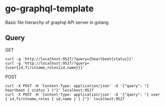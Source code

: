 # go-graphql-template

Basic file hierarchy of graphql API server in golang

## Query

GET

```
curl -g 'http://localhost:9527/?query={heartbeat{status}}'
curl -g 'http://localhost:9527/?query={user{id,firstname,roles{id,name}}}'
```

POST

```
curl -X POST -H 'Content-Type: application/json' -d '{"query": "{ heartbeat { status } }"}' localhost:9527
curl -X POST -H 'Content-Type: application/json' -d '{"query": "{ user { id,firstname,roles { id,name } } }"}' localhost:9527
```
